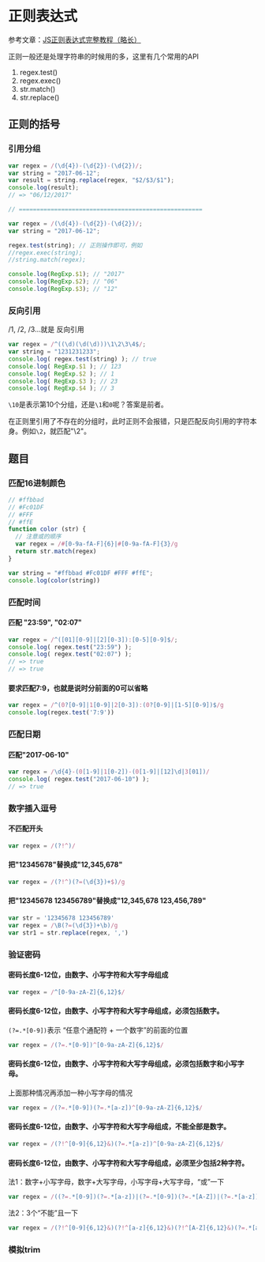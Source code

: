 # 正则表达式

参考文章：[JS正则表达式完整教程（略长）](https://juejin.im/post/5965943ff265da6c30653879)

正则一般还是处理字符串的时候用的多，这里有几个常用的API

1. regex.test()
2. regex.exec()
3. str.match()
4. str.replace()

## 正则的括号

### 引用分组

```js
var regex = /(\d{4})-(\d{2})-(\d{2})/;
var string = "2017-06-12";
var result = string.replace(regex, "$2/$3/$1");
console.log(result);
// => "06/12/2017"

// ====================================================

var regex = /(\d{4})-(\d{2})-(\d{2})/;
var string = "2017-06-12";

regex.test(string); // 正则操作即可，例如
//regex.exec(string);
//string.match(regex);

console.log(RegExp.$1); // "2017"
console.log(RegExp.$2); // "06"
console.log(RegExp.$3); // "12"
```



### 反向引用

/1, /2, /3...就是 反向引用

```js
var regex = /^((\d)(\d(\d)))\1\2\3\4$/;
var string = "1231231233";
console.log( regex.test(string) ); // true
console.log( RegExp.$1 ); // 123
console.log( RegExp.$2 ); // 1
console.log( RegExp.$3 ); // 23
console.log( RegExp.$4 ); // 3
```

`\10`是表示第10个分组，还是`\1`和`0`呢？答案是前者。

在正则里引用了不存在的分组时，此时正则不会报错，只是匹配反向引用的字符本身。例如`\2`，就匹配"\2"。

## 题目

### 匹配16进制颜色

```js
// #ffbbad
// #Fc01DF
// #FFF
// #ffE
function color (str) {
  // 注意或的顺序
  var regex = /#[0-9a-fA-F]{6}|#[0-9a-fA-F]{3}/g
  return str.match(regex)
}

var string = "#ffbbad #Fc01DF #FFF #ffE";
console.log(color(string))
```

### 匹配时间

#### 匹配 "23:59", "02:07"

```js
var regex = /^([01][0-9]|[2][0-3]):[0-5][0-9]$/;
console.log( regex.test("23:59") );
console.log( regex.test("02:07") );
// => true
// => true
```

#### 要求匹配7:9，也就是说时分前面的0可以省略

```js
var regex = /^(0?[0-9]|1[0-9]|2[0-3]):(0?[0-9]|[1-5][0-9])$/g
console.log(regex.test('7:9'))
```

### 匹配日期

#### 匹配"2017-06-10"

```js
var regex = /\d{4}-(0[1-9]|1[0-2])-(0[1-9]|[12]\d|3[01])/
console.log( regex.test("2017-06-10") );
// => true
```

### 数字插入逗号

#### 不匹配开头

```js
var regex = /(?!^)/
```

#### 把"12345678"替换成"12,345,678"

```js
var regex = /(?!^)(?=(\d{3})+$)/g
```

#### 把"12345678 123456789"替换成"12,345,678 123,456,789"

```js
var str = '12345678 123456789'
var regex = /\B(?=(\d{3})+\b)/g
var str1 = str.replace(regex, ',')
```

### 验证密码

#### 密码长度6-12位，由数字、小写字符和大写字母组成

```js
var regex = /^[0-9a-zA-Z]{6,12}$/
```

#### 密码长度6-12位，由数字、小写字符和大写字母组成，必须包括数字。

`(?=.*[0-9])`表示 “任意个通配符 + 一个数字”的前面的位置

```js
var regex = /(?=.*[0-9])^[0-9a-zA-Z]{6,12}$/
```

#### 密码长度6-12位，由数字、小写字符和大写字母组成，必须包括数字和小写字母。

上面那种情况再添加一种小写字母的情况

```js
var regex = /(?=.*[0-9])(?=.*[a-z])^[0-9a-zA-Z]{6,12}$/
```

#### 密码长度6-12位，由数字、小写字符和大写字母组成，不能全部是数字。

```js
var regex = /(?!^[0-9]{6,12}&)(?=.*[a-z])^[0-9a-zA-Z]{6,12}$/
```

#### 密码长度6-12位，由数字、小写字符和大写字母组成，必须至少包括2种字符。

法1：数字+小写字母，数字+大写字母，小写字母+大写字母，“或”一下

```js
var regex = /((?=.*[0-9])(?=.*[a-z])|(?=.*[0-9])(?=.*[A-Z])|(?=.*[a-z])(?=.*[A-Z]))^[0-9a-zA-Z]{6,12}$/
```

法2：3个“不能”且一下

```js
var regex = /(?!^[0-9]{6,12}&)(?!^[a-z]{6,12}&)(?!^[A-Z]{6,12}&)(?=.*[a-z])^[0-9a-zA-Z]{6,12}$/
```

### 模拟trim

```js

```

